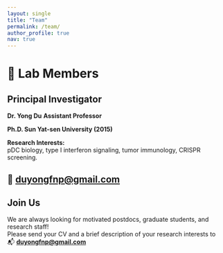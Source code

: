 ```yaml
---
layout: single
title: "Team"
permalink: /team/
author_profile: true
nav: true
---
```


# 👥 Lab Members

## Principal Investigator

**Dr. Yong Du**    **Assistant Professor**

**Ph.D. Sun Yat-sen University (2015)**

**Research Interests:**  
pDC biology, type I interferon signaling, tumor immunology, CRISPR screening.

📧 [duyongfnp@gmail.com](mailto:duyongfnp@gmail.com)
---

## Join Us

We are always looking for motivated postdocs, graduate students, and research staff!  
Please send your CV and a brief description of your research interests to  
📬 **[duyongfnp@gmail.com](mailto:duyongfnp@gmail.com)**

